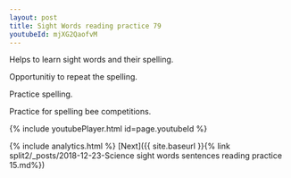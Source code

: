```yaml
---
layout: post
title: Sight Words reading practice 79
youtubeId: mjXG2QaofvM
---
```

 
 
Helps to learn sight words and their spelling.

Opportunitiy to repeat the spelling. 

Practice spelling. 
 
Practice for spelling bee competitions. 
 
{% include youtubePlayer.html id=page.youtubeId %}
 
 
{% include analytics.html %} 
[Next]({{ site.baseurl }}{% link  split2/_posts/2018-12-23-Science sight words sentences reading practice 15.md%})
 
